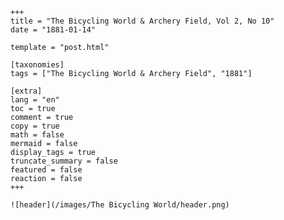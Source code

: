 
    +++
    title = "The Bicycling World & Archery Field, Vol 2, No 10"
    date = "1881-01-14"

    template = "post.html"

    [taxonomies]
    tags = ["The Bicycling World & Archery Field", "1881"]

    [extra]
    lang = "en"
    toc = true
    comment = true
    copy = true
    math = false
    mermaid = false
    display_tags = true
    truncate_summary = false
    featured = false
    reaction = false
    +++

    ![header](/images/The Bicycling World/header.png)

    